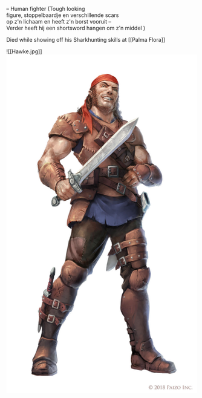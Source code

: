 – Human fighter (Tough looking figure, stoppelbaardje en verschillende scars op z'n lichaam en heeft z'n borst vooruit – Verder heeft hij een shortsword hangen om z'n middel ) 

Died while showing off his Sharkhunting skills at [[Palma Flora]]


![[Hawke.jpg]]
<img src="/assets/Hawke.jpg"/>

